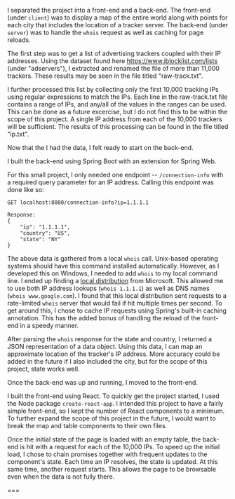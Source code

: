 I separated the project into a front-end and a back-end. The front-end (under `client`) was to display a map of the entire world along with points for each city that includes the location of a tracker server. The back-end (under `server`) was to handle the `whois` request as well as caching for page reloads.

The first step was to get a list of advertising trackers coupled with their IP addresses. Using the dataset found here https://www.iblocklist.com/lists (under "adservers"), I extracted and renamed the file of more than 11,000 trackers. These results may be seen in the file titled "raw-track.txt".

I further processed this list by collecting only the first 10,000 tracking IPs using regular expressions to match the IPs. Each line in the raw-track.txt file contains a range of IPs, and any/all of the values in the ranges can be used. This can be done as a future excercise, but I do not find this to be within the scope of this project. A single IP address from each of the 10,000 trackers will be sufficient. The results of this processing can be found in the file titled "ip.txt".

Now that the I had the data, I felt ready to start on the back-end.

I built the back-end using Spring Boot with an extension for Spring Web.

For this small project, I only needed one endpoint -- `/connection-info` with a required query parameter for an IP address. Calling this endpoint was done like so:
```
GET localhost:8080/connection-info?ip=1.1.1.1

Response:
{
    "ip": "1.1.1.1",
    "country": "US",
    "state": "NY"
}
```

The above data is gathered from a local `whois` call. Unix-based operating systems should have this command installed automatically. However, as I developed this on Windows, I needed to add `whois` to my local command line. I ended up finding a [local distribution](https://docs.microsoft.com/en-us/sysinternals/downloads/whois) from Microsoft. This allowed me to use both IP address lookups (`whois 1.1.1.1`) as well as DNS names (`whois www.google.com`). I found that this local distribution sent requests to a rate-limited `whois` server that would fail if hit multiple times per second. To get around this, I chose to cache IP requests using Spring's built-in caching annotation. This has the added bonus of handling the reload of the front-end in a speedy manner.

After parsing the `whois` response for the state and country, I returned a JSON representation of a data object. Using this data, I can map an approximate location of the tracker's IP address. More accuracy could be added in the future if I also included the city, but for the scope of this project, state works well.

Once the back-end was up and running, I moved to the front-end.

I built the front-end using React. To quickly get the project started, I used the Node package `create-react-app`. I intended this project to have a fairly simple front-end, so I kept the number of React components to a minimum. To further expand the scope of this project in the future, I would want to break the map and table components to their own files.

Once the initial state of the page is loaded with an empty table, the back-end is hit with a request for each of the 10,000 IPs. To speed up the initial load, I chose to chain promises together with frequent updates to the component's state. Each time an IP resolves, the state is updated. At this same time, another request starts. This allows the page to be browsable even when the data is not fully there.

===

